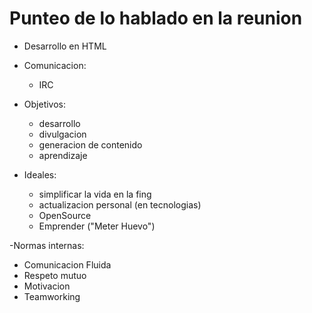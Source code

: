 Punteo de lo hablado en la reunion
===================================

- Desarrollo en HTML
- Comunicacion:
  - IRC
- Objetivos:
  - desarrollo
  - divulgacion
  - generacion de contenido
  - aprendizaje

- Ideales:
  - simplificar la vida en la fing
  - actualizacion personal (en tecnologias)
  - OpenSource
  - Emprender ("Meter Huevo")

-Normas internas:
  - Comunicacion Fluida
  - Respeto mutuo
  - Motivacion
  - Teamworking

